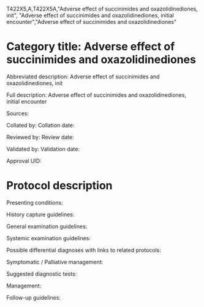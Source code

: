 T422X5,A,T422X5A,"Adverse effect of succinimides and oxazolidinediones, init", "Adverse effect of succinimides and oxazolidinediones, initial encounter","Adverse effect of succinimides and oxazolidinediones"
# Category title: Adverse effect of succinimides and oxazolidinediones

Abbreviated description: Adverse effect of succinimides and oxazolidinediones, init

Full description: Adverse effect of succinimides and oxazolidinediones, initial encounter

Sources:

Collated by:
Collation date:

Reviewed by:
Review date:

Validated by:
Validation date:

Approval UID:

# Protocol description

Presenting conditions:

History capture guidelines:

General examination guidelines:

Systemic examination guidelines:

Possible differential diagnoses with links to related protocols:

Symptomatic / Palliative management:

Suggested diagnostic tests:

Management:

Follow-up guidelines:
